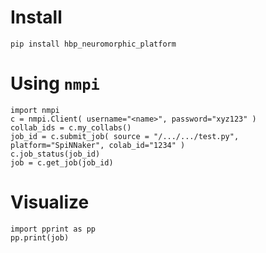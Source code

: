 # Install
`pip install hbp_neuromorphic_platform`

# Using `nmpi`
```
import nmpi
c = nmpi.Client( username="<name>", password="xyz123" )
collab_ids = c.my_collabs()
job_id = c.submit_job( source = "/.../.../test.py", platform="SpiNNaker", colab_id="1234" )
c.job_status(job_id)
job = c.get_job(job_id)
```
 # Visualize
 ```
 import pprint as pp
 pp.print(job)
 ```
